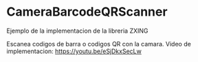 # CameraBarcodeQRScanner
Ejemplo de la implementacion de la libreria ZXING

Escanea codigos de barra o codigos QR con la camara.
Video de implementacion:
https://youtu.be/eSjDkxSecLw

